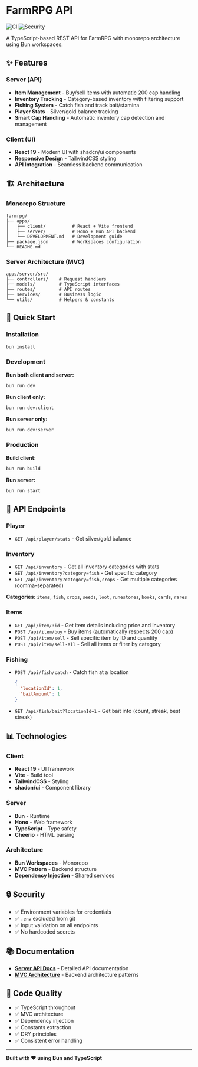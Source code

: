 # FarmRPG API

![CI](https://github.com/JoShMiQueL/farmrpg-automation/workflows/CI/badge.svg)
![Security](https://github.com/JoShMiQueL/farmrpg-automation/workflows/Security%20%26%20Dependencies/badge.svg)

A TypeScript-based REST API for FarmRPG with monorepo architecture using Bun workspaces.

## ✨ Features

### Server (API)
- **Item Management** - Buy/sell items with automatic 200 cap handling
- **Inventory Tracking** - Category-based inventory with filtering support
- **Fishing System** - Catch fish and track bait/stamina
- **Player Stats** - Silver/gold balance tracking
- **Smart Cap Handling** - Automatic inventory cap detection and management

### Client (UI)
- **React 19** - Modern UI with shadcn/ui components
- **Responsive Design** - TailwindCSS styling
- **API Integration** - Seamless backend communication

## 🏗️ Architecture

### Monorepo Structure
```
farmrpg/
├── apps/
│   ├── client/          # React + Vite frontend
│   ├── server/          # Hono + Bun API backend
│   └── DEVELOPMENT.md   # Development guide
├── package.json         # Workspaces configuration
└── README.md
```

### Server Architecture (MVC)
```
apps/server/src/
├── controllers/    # Request handlers
├── models/         # TypeScript interfaces
├── routes/         # API routes
├── services/       # Business logic
└── utils/          # Helpers & constants
```

## 🚀 Quick Start

### Installation
```bash
bun install
```

### Development

**Run both client and server:**
```bash
bun run dev
```

**Run client only:**
```bash
bun run dev:client
```

**Run server only:**
```bash
bun run dev:server
```

### Production

**Build client:**
```bash
bun run build
```

**Run server:**
```bash
bun run start
```

## 📡 API Endpoints

### Player
- `GET /api/player/stats` - Get silver/gold balance

### Inventory
- `GET /api/inventory` - Get all inventory categories with stats
- `GET /api/inventory?category=fish` - Get specific category
- `GET /api/inventory?category=fish,crops` - Get multiple categories (comma-separated)

**Categories:** `items`, `fish`, `crops`, `seeds`, `loot`, `runestones`, `books`, `cards`, `rares`

### Items
- `GET /api/item/:id` - Get item details including price and inventory
- `POST /api/item/buy` - Buy items (automatically respects 200 cap)
- `POST /api/item/sell` - Sell specific item by ID and quantity
- `POST /api/item/sell-all` - Sell all items or filter by category

### Fishing
- `POST /api/fish/catch` - Catch fish at a location
  ```json
  {
    "locationId": 1,
    "baitAmount": 1
  }
  ```
- `GET /api/fish/bait?locationId=1` - Get bait info (count, streak, best streak)

## 📊 Technologies

### Client
- **React 19** - UI framework
- **Vite** - Build tool
- **TailwindCSS** - Styling
- **shadcn/ui** - Component library

### Server
- **Bun** - Runtime
- **Hono** - Web framework
- **TypeScript** - Type safety
- **Cheerio** - HTML parsing

### Architecture
- **Bun Workspaces** - Monorepo
- **MVC Pattern** - Backend structure
- **Dependency Injection** - Shared services

## 🔒 Security

- ✅ Environment variables for credentials
- ✅ `.env` excluded from git
- ✅ Input validation on all endpoints
- ✅ No hardcoded secrets

## 📚 Documentation

- **[Server API Docs](apps/server/README.md)** - Detailed API documentation
- **[MVC Architecture](apps/server/MVC_ARCHITECTURE.md)** - Backend architecture patterns

## 🔧 Code Quality

- ✅ TypeScript throughout
- ✅ MVC architecture
- ✅ Dependency injection
- ✅ Constants extraction
- ✅ DRY principles
- ✅ Consistent error handling

---

**Built with ❤️ using Bun and TypeScript**
